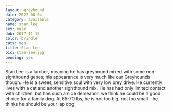```yaml
---
layout: greyhound
date: 2022-08-04
category: available
name: stan lee
sex: male
dob: 2017-11-15
color: brindle
cats: yes
title: Stan Lee
pic: stan-lee.jpg
pending: yes
---
```


Stan Lee is a lurcher, meaning he has greyhound mixed with some non-sighthound genes; his appearance is very much like our Greyhounds though. He is a sweet, sensitive soul with very low prey drive.  He currently lives with a cat and another sighthound mix.  He has had only limited contact with children, but has such a nice demeanor, we think he could be a good choice for a family dog. At 65-70 lbs, he is not too big, not too small - he thinks he should be your lap dog!
